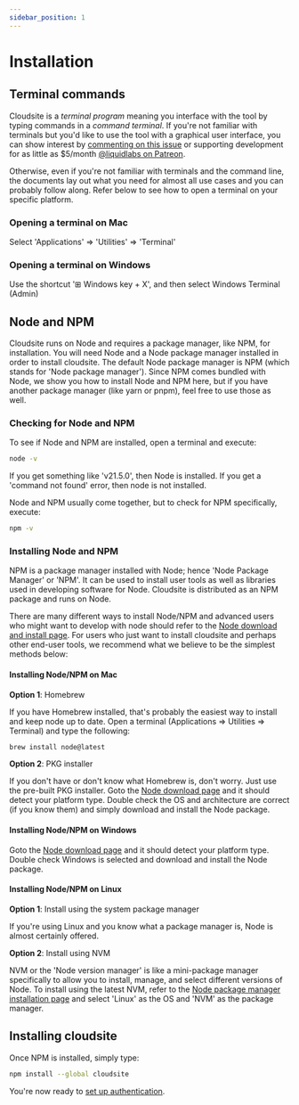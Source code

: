 ```yaml
---
sidebar_position: 1
---
```

# Installation

## Terminal commands

Cloudsite is a _terminal program_ meaning you interface with the tool by typing commands in a _command terminal_. If you're not familiar with terminals but you'd like to use the tool with a graphical user interface, you can show interest by [commenting on this issue](https://github.com/liquid-labs/cloudsite/issues/160) or supporting development for as little as $5/month [@liquidlabs on Patreon](https://www.patreon.com/liquidlabs).

Otherwise, even if you're not familiar with terminals and the command line, the documents lay out what you need for almost all use cases and you can probably follow along. Refer below to see how to open a terminal on your specific platform.

### Opening a terminal on Mac

Select 'Applications' => 'Utilities' => 'Terminal'

### Opening a terminal on Windows

Use the shortcut '⊞ Windows key + X', and then select Windows Terminal (Admin)

## Node and NPM

Cloudsite runs on Node and requires a package manager, like NPM, for installation. You will need Node and a Node package manager installed in order to install cloudsite. The default Node package manager is NPM (which stands for 'Node package manager'). Since NPM comes bundled with Node, we show you how to install Node and NPM here, but if you have another package manager (like yarn or pnpm), feel free to use those as well.

### Checking for Node and NPM

To see if Node and NPM are installed, open a terminal and execute:
```bash
node -v
```

If you get something like 'v21.5.0', then Node is installed. If you get a 'command not found' error, then node is not installed.

Node and NPM usually come together, but to check for NPM specifically, execute:
```bash
npm -v
```

### Installing Node and NPM

NPM is a package manager installed with Node; hence 'Node Package Manager' or 'NPM'. It can be used to install user tools as well as libraries used in developing software for Node. Cloudsite is distributed as an NPM package and runs on Node.

There are many different ways to install Node/NPM and advanced users who might want to develop with node should refer to the [Node download and install page](https://nodejs.org/en/download/package-manager). For users who just want to install cloudsite and perhaps other end-user tools, we recommend what we believe to be the simplest methods below:

#### Installing Node/NPM on Mac

__Option 1__: Homebrew

If you have Homebrew installed, that's probably the easiest way to install and keep node up to date. Open a terminal (Applications => Utilities => Terminal) and type the following:
```bash
brew install node@latest
```

__Option 2__: PKG installer

If you don't have or don't know what Homebrew is, don't worry. Just use the pre-built PKG installer. Goto the [Node download page](https://nodejs.org/en/download) and it should detect your platform type. Double check the OS and architecture are correct (if you know them) and simply download and install the Node package.

#### Installing Node/NPM on Windows

Goto the [Node download page](https://nodejs.org/en/download) and it should detect your platform type. Double check Windows is selected and download and install the Node package.

#### Installing Node/NPM on Linux

__Option 1__: Install using the system package manager

If you're using Linux and you know what a package manager is, Node is almost certainly offered.

__Option 2__: Install using NVM

NVM or the 'Node version manager' is like a mini-package manager specifically to allow you to install, manage, and select different versions of Node. To install using the latest NVM, refer to the [Node package manager installation page](https://nodejs.org/en/download/package-manager) and select 'Linux' as the OS and 'NVM' as the package manager.

## Installing cloudsite

Once NPM is installed, simply type:
```bash
npm install --global cloudsite
```

You're now ready to [set up authentication](/docs/getting-started/authentication).

